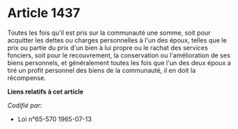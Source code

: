 # Article 1437

Toutes les fois qu'il est pris sur la communauté une somme, soit pour acquitter les dettes ou charges personnelles à l'un des
époux, telles que le prix ou partie du prix d'un bien à lui propre ou le rachat des services fonciers, soit pour le
recouvrement, la conservation ou l'amélioration de ses biens personnels, et généralement toutes les fois que l'un des deux
époux a tiré un profit personnel des biens de la communauté, il en doit la récompense.

**Liens relatifs à cet article**

_Codifié par_:

  - Loi n°65-570 1965-07-13
